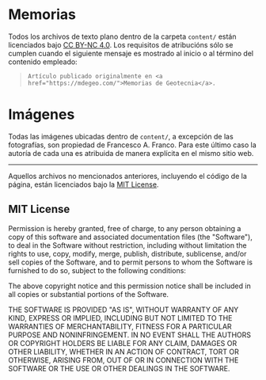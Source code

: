 # Memorias

Todos los archivos de texto plano dentro de la carpeta  `content/` están licenciados bajo [CC BY-NC 4.0](https://creativecommons.org/licenses/by-nc/4.0/deed.es). Los requisitos de atribucións sólo se cumplen cuando el siguiente mensaje es mostrado al inicio o al término del contenido empleado:

> `Artículo publicado originalmente en <a href="https://mdegeo.com/">Memorias de Geotecnia</a>.`

# Imágenes

Todas las imágenes ubicadas dentro de `content/`, a excepción de las fotografías, son propiedad de Francesco A. Franco. Para este último caso la autoría de cada una es atribuida de manera explícita en el mismo sitio web.

---

Aquellos archivos no mencionados anteriores, incluyendo el código de la página, están licenciados bajo la [MIT License](https://opensource.org/license/mit/).

## MIT License

Permission is hereby granted, free of charge, to any person obtaining
a copy of this software and associated documentation files (the
"Software"), to deal in the Software without restriction, including
without limitation the rights to use, copy, modify, merge, publish,
distribute, sublicense, and/or sell copies of the Software, and to
permit persons to whom the Software is furnished to do so, subject to
the following conditions:

The above copyright notice and this permission notice shall be
included in all copies or substantial portions of the Software.

THE SOFTWARE IS PROVIDED "AS IS", WITHOUT WARRANTY OF ANY KIND,
EXPRESS OR IMPLIED, INCLUDING BUT NOT LIMITED TO THE WARRANTIES OF
MERCHANTABILITY, FITNESS FOR A PARTICULAR PURPOSE AND
NONINFRINGEMENT. IN NO EVENT SHALL THE AUTHORS OR COPYRIGHT HOLDERS BE
LIABLE FOR ANY CLAIM, DAMAGES OR OTHER LIABILITY, WHETHER IN AN ACTION
OF CONTRACT, TORT OR OTHERWISE, ARISING FROM, OUT OF OR IN CONNECTION
WITH THE SOFTWARE OR THE USE OR OTHER DEALINGS IN THE SOFTWARE.
